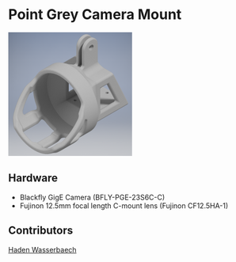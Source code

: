 # Point Grey Camera Mount

<img src="images/render.png" alt="Mount Rendering" style="width: 250px;" alight="left"/>


## Hardware 

* Blackfly GigE Camera (BFLY-PGE-23S6C-C)
* Fujinon 12.5mm focal length C-mount lens (Fujinon CF12.5HA-1)

## Contributors 
[Haden Wasserbaech](https://github.com/spartanhaden)
